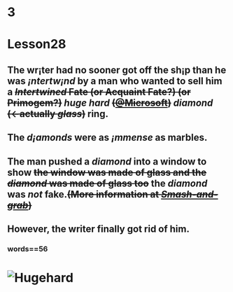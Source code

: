 # 3
# Lesson28
## The wr¡ter had no sooner got off the sh¡p than he was *¡ntertw¡nd* by a man who wanted to sell him a ~~*Intertwined* Fate (or Acquaint Fate?) (or Primogem?)~~ *huge hard* ~~([@Microsoft](https://microsoft.com))~~ *diamond* ~~(←actually *glass*)~~ ring.
## The *d¡amonds* were as *¡mmense* as marbles.
## The man pushed a *diamond* into a window to show ~~the window was made of glass and the *diamond* was made of glass too~~ the *diamond* was *not* fake.~~(More information at [*Smash-and-grab*](https://github.com/HeJiaMu/hiamu.NCE.sw/blob/main/3-6.md))~~
## However, the writer finally got rid of him.
### words==56
# 
# 
# 
# 
# 
# 
# 
# 
# 
# 
# 
# 
# 
# 
# 
# 
# 
# 
# 
# 
# 
# 
# 
# 
# 
# 
# 
# ![Hugehard](https://github.com/HeJiaMu/hiamu.NCE.sw/assets/118696799/1c4d75b9-92c7-41f5-822d-dc8ec9247147)
